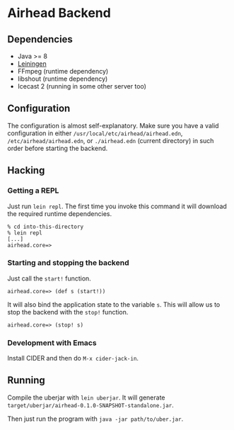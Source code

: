 # Airhead Backend

## Dependencies

- Java >= 8
- [Leiningen](https://leiningen.org/)
- FFmpeg (runtime dependency)
- libshout (runtime dependency)
- Icecast 2 (running in some other server too)

## Configuration

The configuration is almost self-explanatory. Make sure you have a
valid configuration in either `/usr/local/etc/airhead/airhead.edn`,
`/etc/airhead/airhead.edn`, or `./airhead.edn` (current directory)
in such order before starting the backend.

## Hacking

### Getting a REPL

Just run `lein repl`. The first time you invoke this command it will download
the required runtime dependencies.

```
% cd into-this-directory
% lein repl
[...]
airhead.core=>
```

### Starting and stopping the backend

Just call the `start!` function.

```
airhead.core=> (def s (start!))
```

It will also bind the application state to the variable `s`. This will allow us
to stop the backend with the `stop!` function.

```
airhead.core=> (stop! s)
```

### Development with Emacs

Install CIDER and then do `M-x cider-jack-in`.

## Running

Compile the uberjar with `lein uberjar`.
It will generate `target/uberjar/airhead-0.1.0-SNAPSHOT-standalone.jar`.

Then just run the program with `java -jar path/to/uber.jar`.
